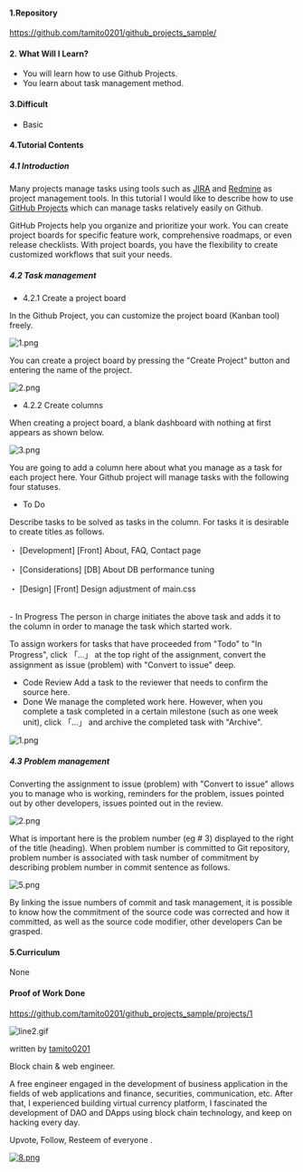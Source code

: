 #### 1.Repository
https://github.com/tamito0201/github_projects_sample/

#### 2. What Will I Learn?

- You will learn how to use Github Projects.
- You learn about task management method.

#### 3.Difficult

- Basic

#### 4.Tutorial Contents
##### 4.1 Introduction

Many projects manage tasks using tools such as [JIRA](https://www.atlassian.com/software/jira) and [Redmine](http://redmine.jp/) as project management tools. In this tutorial I would like to describe how to use [GitHub Projects](https://help.github.com/categories/managing-your-work-on-github/) which can manage tasks relatively easily on Github.

GitHub Projects help you organize and prioritize your work. You can create project boards for specific feature work, comprehensive roadmaps, or even release checklists. With project boards, you have the flexibility to create customized workflows that suit your needs.

##### 4.2 Task management
- 4.2.1 Create a project board

In the Github Project, you can customize the project board (Kanban tool) freely.

![1.png](https://ipfs.busy.org/ipfs/QmXadgZgxX8Vc3RfmSdLvc46jxA9YyN6pE8oUa2Vyrf2xw)


You can create a project board by pressing the "Create Project" button and entering the name of the project.

![2.png](https://ipfs.busy.org/ipfs/QmPRA4wdnz1oRYy4u1FCsyfaVMWDgy85mmWNgyJMFyEuU9)

- 4.2.2 Create columns

When creating a project board, a blank dashboard with nothing at first appears as shown below.

![3.png](https://ipfs.busy.org/ipfs/QmT2DrnpafS5UEAftJqEvSwMbBYnyveeYAcz1fyqYrRcnR)

You are going to add a column here about what you manage as a task for each project here. Your Github project will manage tasks with the following four statuses.

  - To Do

Describe tasks to be solved as tasks in the column. For tasks it is desirable to create titles as follows.

・ [Development] [Front] About, FAQ, Contact page

・ [Considerations] [DB] About DB performance tuning

・ [Design] [Front] Design adjustment of main.css

<br>
- In Progress
The person in charge initiates the above task and adds it to the column in order to manage the task which started work.

To assign workers for tasks that have proceeded from "Todo" to "In Progress", click
「...」 at the top right of the assignment, convert the assignment as issue (problem) with "Convert to issue" deep.

- Code Review
Add a task to the reviewer that needs to confirm the source here.
- Done
We manage the completed work here. However, when you complete a task completed in a certain milestone (such as one week unit), click 「...」 and archive the completed task with "Archive".

![1.png](https://ipfs.busy.org/ipfs/QmWF64xFEDuYGz8KNTBvHpDNzoXcMeMM3wuk5WVDq82Fru)

##### 4.3 Problem management

Converting the assignment to issue (problem) with "Convert to issue" allows you to manage who is working, reminders for the problem, issues pointed out by other developers, issues pointed out in the review.

![2.png](https://ipfs.busy.org/ipfs/QmZ64TMRsokUHqtGdATzZzKZBtaWgapEyF4FXZQQq5pBuh)

What is important here is the problem number (eg # 3) displayed to the right of the title (heading). When problem number is committed to Git repository, problem number is associated with task number of commitment by describing problem number in commit sentence as follows.

![5.png](https://ipfs.busy.org/ipfs/QmbrNNFSPWkC4gMh6FfWVqH9kF9bJ5SB6z4mbm1RhTd5Fy)

By linking the issue numbers of commit and task management, it is possible to know how the commitment of the source code was corrected and how it committed, as well as the source code modifier, other developers Can be grasped.

#### 5.Curriculum
None

#### Proof of Work Done
https://github.com/tamito0201/github_projects_sample/projects/1

![line2.gif](https://ipfs.busy.org/ipfs/QmTMQmms4cRdeDPLKkowX3UX1NL2Kc3j9zmabAT2o25NWV)

written by [tamito0201](https://steemit.com/@tamito0201)

Block chain & web engineer.

A free engineer engaged in the development of business application in the fields of web applications and finance, securities, communication, etc. After that, I experienced building virtual currency platform, I fascinated the development of DAO and DApps using block chain technology, and keep on hacking every day.

Upvote, Follow, Resteem of everyone .

[![8.png](https://ipfs.busy.org/ipfs/QmREB1MTzPsK1MSjTC35cFpu2qbJzqpk2W9YdHwAjvMrn5)](https://www.steemit-jp.site/)
